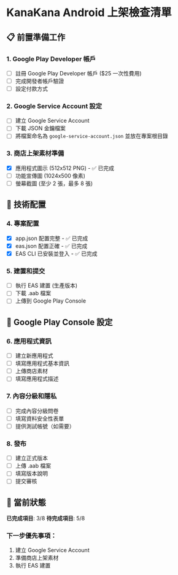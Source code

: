 # KanaKana Android 上架檢查清單

## 📋 前置準備工作

### 1. Google Play Developer 帳戶
- [ ] 註冊 Google Play Developer 帳戶 ($25 一次性費用)
- [ ] 完成開發者帳戶驗證
- [ ] 設定付款方式

### 2. Google Service Account 設定
- [ ] 建立 Google Service Account
- [ ] 下載 JSON 金鑰檔案
- [ ] 將檔案命名為 `google-service-account.json` 並放在專案根目錄

### 3. 商店上架素材準備
- [x] 應用程式圖示 (512x512 PNG) - ✅ 已完成
- [ ] 功能宣傳圖 (1024x500 像素)
- [ ] 螢幕截圖 (至少 2 張，最多 8 張)

## 🔧 技術配置

### 4. 專案配置
- [x] app.json 配置完整 - ✅ 已完成
- [x] eas.json 配置正確 - ✅ 已完成
- [x] EAS CLI 已安裝並登入 - ✅ 已完成

### 5. 建置和提交
- [ ] 執行 EAS 建置 (生產版本)
- [ ] 下載 .aab 檔案
- [ ] 上傳到 Google Play Console

## 📱 Google Play Console 設定

### 6. 應用程式資訊
- [ ] 建立新應用程式
- [ ] 填寫應用程式基本資訊
- [ ] 上傳商店素材
- [ ] 填寫應用程式描述

### 7. 內容分級和隱私
- [ ] 完成內容分級問卷
- [ ] 填寫資料安全性表單
- [ ] 提供測試帳號（如需要）

### 8. 發布
- [ ] 建立正式版本
- [ ] 上傳 .aab 檔案
- [ ] 填寫版本說明
- [ ] 提交審核

## 🎯 當前狀態

**已完成項目**: 3/8
**待完成項目**: 5/8

### 下一步優先事項：
1. 建立 Google Service Account
2. 準備商店上架素材
3. 執行 EAS 建置 